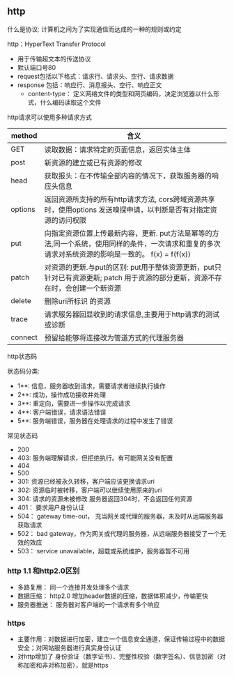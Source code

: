 ## http


什么是协议: 计算机之间为了实现通信而达成的一种的规则或约定

http：HyperText Transfer Protocol
- 用于传输超文本的传送协议
- 默认端口号80
- request包括以下格式：请求行、请求头、空行、请求数据
- response 包括：响应行、消息报头、空行、响应正文
    - content-type： 定义网络文件的类型和网页编码，决定浏览器以什么形式，什么编码读取这个文件




http请求可以使用多种请求方式

|method|含义|
|------|-----|
|GET|读取数据：请求特定的页面信息，返回实体主体|
|post|新资源的建立或已有资源的修改|
|head|获取报头：在不传输全部内容的情况下，获取服务器的响应头信息|
|options|返回资源所支持的所有http请求方法, cors跨域资源共享时，使用options 发送嗅探申请，以判断是否有对指定资源的访问权限|
|put|向指定资源位置上传最新内容，更新. put方法是幂等的方法,同一个系统，使用同样的条件，一次请求和重复的多次请求对系统资源的影响是一致的。 f(x) = f(f(x))|
|patch|对资源的更新.与put的区别: put用于整体资源更新，put只针对已有资源更新; patch 用于资源的部分更新，资源不存在时，会创建一个新资源|
|delete|删除uri所标识 的资源|
|trace|请求服务器回显收到的请求信息,主要用于http请求的测试或诊断|
|connect|预留给能够将连接改为管道方式的代理服务器|



http状态码

状态码分类:
- 1**: 信息，服务器收到请求，需要请求者继续执行操作
- 2**: 成功，操作成功接收并处理
- 3**: 重定向，需要进一步操作以完成请求
- 4**: 客户端错误，请求语法错误
- 5**: 服务端错误，服务器在处理请求的过程中发生了错误

常见状态码
- 200
- 403: 服务端理解请求，但拒绝执行。有可能网关没有配置
- 404
- 500
- 301: 资源已经被永久转移，客户端应该更换请求uri
- 302: 资源临时被转移，客户端可以继续使用原来的uri
- 304: 请求的资源未被修改 服务器返回304时，不会返回任何资源
- 401： 要求用户身份认证
- 504： gateway time-out， 充当网关或代理的服务器，未及时从远端服务器获取请求
- 502： bad gateway，作为网关或代理的服务器，从远端服务器接受了一个无效的效应
- 503： service unavailable，超载或系统维护，服务器暂不可用




### http 1.1 和http2.0区别
- 多路复用： 同一个连接并发处理多个请求
- 数据压缩： http2.0 增加header数据的压缩，数据体积减少，传输更快
- 服务器推送： 服务器对客户端的一个请求有多个响应


### https
- 主要作用：对数据进行加密，建立一个信息安全通道，保证传输过程中的数据安全；对网站服务器进行真实身份认证
- 对http增加了 身份验证（数字证书）、完整性校验（数字签名）、信息加密（对称加密和非对称加密），就是https





